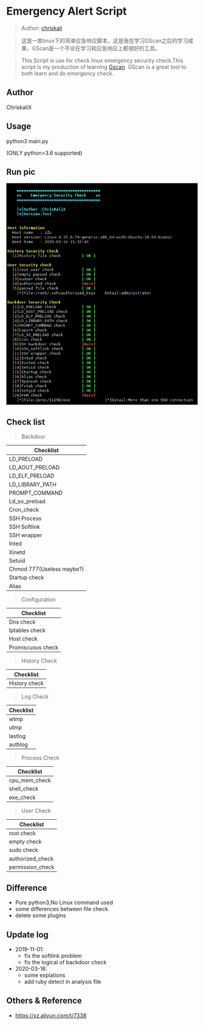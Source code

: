<!--
 * @Author: chriskali
 -->
# Emergency Alert Script

> Author: [chriskali](https://github.com/chriskaliX)

> 这是一款linux下的简单应急响应脚本。这是我在学习GScan之后的学习成果，GScan是一个不论在学习和应急响应上都很好的工具。

> This Script is use for check linux emergency security check.This script is my production of learning [Gscan](https://github.com/grayddq/GScan). GScan is a great tool to both learn and do emergency check.

## Author

ChriskaliX

## Usage

python3 main.py

(ONLY python>3.6 supported)

## Run pic

![image](https://github.com/CnHack3r/Awesome-hacking-tools/blob/main/Linux%E5%BA%94%E6%80%A5%E5%93%8D%E5%BA%94/Emergency-check/imgs/showpic.png)

## Check list

> Backdoor

|Checklist|
|-|
|LD_PRELOAD|
|LD_AOUT_PRELOAD|
|LD_ELF_PRELOAD|
|LD_LIBRARY_PATH|
|PROMPT_COMMAND|
|Ld_so_preload|
|Cron_check|
|SSH Process|
|SSH Softlink|
|SSH wrapper|
|Inted|
|Xinetd|
|Setuid|
|Chmod 777(Useless maybe?)|
|Startup check|
|Alias|

> Configuration

|Checklist|
|-|
|Dns check|
|Iptables check|
|Host check|
|Promiscuous check|

> History Check

|Checklist|
|-|
|History check|

> Log Check

|Checklist|
|-|
|wtmp|
|utmp|
|lastlog|
|authlog|

> Process Check

|Checklist|
|-|
|cpu_mem_check|
|shell_check|
|exe_check|

> User Check

|Checklist|
|-|
|root check|
|empty check|
|sudo check|
|authorized_check|
|permission_check|

## Difference

- Pure python3,No Linux command used
- some differences between file check
- delete some plugins

## Update log

- 2019-11-01:
  - fix the softlink problem
  - fix the logical of backdoor check
- 2020-03-16:
  - some explations
  - add ruby detect in analysis file

## Others & Reference

- https://xz.aliyun.com/t/7338
